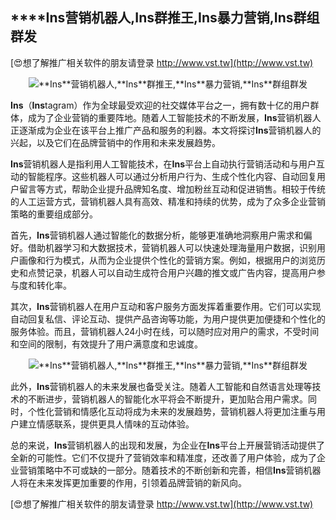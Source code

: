 ## ****Ins**营销机器人,**Ins**群推王,**Ins**暴力营销,**Ins**群组群发**

[😍想了解推广相关软件的朋友请登录 http://www.vst.tw](http://www.vst.tw)

 <center><img src="https://vst.tw/MP4/tuiguang/png/5.png" alt="**Ins**营销机器人,**Ins**群推王,**Ins**暴力营销,**Ins**群组群发"></center>

**Ins**（**Ins**tagram）作为全球最受欢迎的社交媒体平台之一，拥有数十亿的用户群体，成为了企业营销的重要阵地。随着人工智能技术的不断发展，**Ins**营销机器人正逐渐成为企业在该平台上推广产品和服务的利器。本文将探讨**Ins**营销机器人的兴起，以及它们在品牌营销中的作用和未来发展趋势。

**Ins**营销机器人是指利用人工智能技术，在**Ins**平台上自动执行营销活动和与用户互动的智能程序。这些机器人可以通过分析用户行为、生成个性化内容、自动回复用户留言等方式，帮助企业提升品牌知名度、增加粉丝互动和促进销售。相较于传统的人工运营方式，营销机器人具有高效、精准和持续的优势，成为了众多企业营销策略的重要组成部分。

首先，**Ins**营销机器人通过智能化的数据分析，能够更准确地洞察用户需求和偏好。借助机器学习和大数据技术，营销机器人可以快速处理海量用户数据，识别用户画像和行为模式，从而为企业提供个性化的营销方案。例如，根据用户的浏览历史和点赞记录，机器人可以自动生成符合用户兴趣的推文或广告内容，提高用户参与度和转化率。

其次，**Ins**营销机器人在用户互动和客户服务方面发挥着重要作用。它们可以实现自动回复私信、评论互动、提供产品咨询等功能，为用户提供更加便捷和个性化的服务体验。而且，营销机器人24小时在线，可以随时应对用户的需求，不受时间和空间的限制，有效提升了用户满意度和忠诚度。

 <center><img src="https://vst.tw/MP4/tuiguang/png/5.png" alt="**Ins**营销机器人,**Ins**群推王,**Ins**暴力营销,**Ins**群组群发"></center>

此外，**Ins**营销机器人的未来发展也备受关注。随着人工智能和自然语言处理等技术的不断进步，营销机器人的智能化水平将会不断提升，更加贴合用户需求。同时，个性化营销和情感化互动将成为未来的发展趋势，营销机器人将更加注重与用户建立情感联系，提供更具人情味的互动体验。

总的来说，**Ins**营销机器人的出现和发展，为企业在**Ins**平台上开展营销活动提供了全新的可能性。它们不仅提升了营销效率和精准度，还改善了用户体验，成为了企业营销策略中不可或缺的一部分。随着技术的不断创新和完善，相信**Ins**营销机器人将在未来发挥更加重要的作用，引领着品牌营销的新风向。

[😍想了解推广相关软件的朋友请登录 http://www.vst.tw](http://www.vst.tw)



